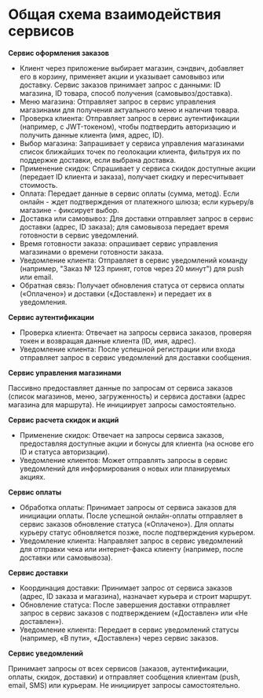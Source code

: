 # Общая схема взаимодействия сервисов

**Сервис оформления заказов**

- Клиент через приложение выбирает магазин, сэндвич, добавляет его в корзину, применяет акции и указывает самовывоз или доставку. Сервис заказов принимает запрос с данными: ID магазина, ID товара, способ получения (самовывоз/доставка).
- Меню магазина: Отправляет запрос в сервис управления магазинами для получения актуального меню и наличия товара.
- Проверка клиента: Отправляет запрос в сервис аутентификации (например, с JWT-токеном), чтобы подтвердить авторизацию и получить данные клиента (имя, адрес, ID).
- Выбор магазина: Запрашивает у сервиса управления магазинами список ближайших точек по геолокации клиента, фильтруя их по поддержке доставки, если выбрана доставка.
- Применение скидок: Спрашивает у сервиса скидок доступные акции (передает ID клиента и заказа), получает скидку и пересчитывает стоимость.
- Оплата: Передает данные в сервис оплаты (сумма, метод). Если онлайн - ждет подтверждения от платежного шлюза; если курьеру/в магазине - фиксирует выбор.
- Доставка или самовывоз: Для доставки отправляет запрос в сервис доставки (адрес, ID заказа); для самовывоза передает время готовности в сервис уведомлений.
- Время готовности заказа: опрашивает сервис управления магазинами о времени готовности заказа.
- Уведомление клиента: Отправляет в сервис уведомлений команду (например, "Заказ № 123 принят, готов через 20 минут") для push или email.
- Обратная связь: Получает обновления статуса от сервиса оплаты («Оплачено») и доставки («Доставлен») и передает их в уведомления.

**Сервис аутентификации**

- Проверка клиента: Отвечает на запросы сервиса заказов, проверяя токен и возвращая данные клиента (ID, имя, адрес).
- Уведомление клиента: После успешной регистрации или входа отправляет запрос в сервис уведомлений для доставки сообщения.

**Сервис управления магазинами**

Пассивно предоставляет данные по запросам от сервиса заказов (список магазинов, меню, загруженность) и сервиса доставки (адрес магазина для маршрута). Не инициирует запросы самостоятельно.

**Сервис расчета скидок и акций**

- Применение скидок: Отвечает на запросы сервиса заказов, предоставляя доступные акции и бонусы для клиента (на основе его ID и статуса авторизации).
- Уведомление клиентов: Может отправлять запросы в сервис уведомлений для информирования о новых или планируемых акциях.

**Сервис оплаты**

- Обработка оплаты: Принимает запросы от сервиса заказов для инициации оплаты. После успешной онлайн-оплаты отправляет в сервис заказов обновление статуса («Оплачено»). Для оплаты курьеру статус обновляется позже, после подтверждения курьером.
- Уведомление клиента: Направляет запрос в сервис уведомлений для отправки чека или интернет-факса клиенту (например, после доставки или самовывоза).

**Сервис доставки**

- Координация доставки: Принимает запрос от сервиса заказов (адрес, ID заказа и магазина), назначает курьера и строит маршрут.
- Обновление статуса: После завершения доставки отправляет запрос в сервис заказов с подтверждением («Доставлен» или «Не доставлен»).
- Уведомление клиента: Передает в сервис уведомлений статусы (например, «В пути», «Доставлен») через сервис заказов.

**Сервис уведомлений**

Принимает запросы от всех сервисов (заказов, аутентификации, оплаты, скидок, доставки) и отправляет сообщения клиентам (push, email, SMS) или курьерам. Не инициирует запросы самостоятельно.
